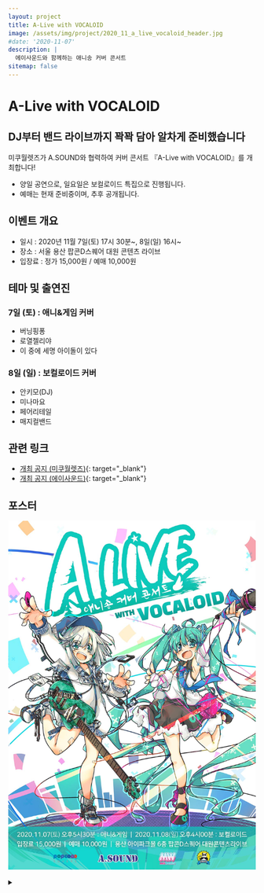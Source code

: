 ```yaml
---
layout: project
title: A-Live with VOCALOID
image: /assets/img/project/2020_11_a_live_vocaloid_header.jpg
#date: '2020-11-07'
description: |
  에이사운드와 함께하는 애니송 커버 콘서트
sitemap: false
---
```


# A-Live with VOCALOID

## DJ부터 밴드 라이브까지 꽉꽉 담아 알차게 준비했습니다

미쿠월렛즈가 A.SOUND와 협력하여 커버 콘서트 『A-Live with VOCALOID』를 개최합니다!

* 양일 공연으로, 일요일은 보컬로이드 특집으로 진행됩니다.
* 예매는 현재 준비중이며, 추후 공개됩니다.

## 이벤트 개요
- 일시 : 2020년 11월 7일(토) 17시 30분~, 8일(일) 16시~
- 장소 : 서울 용산 팝콘D스퀘어 대원 콘텐츠 라이브
- 입장료 : 정가 15,000원 / 예매 10,000원

## 테마 및 출연진
### 7일 (토) : 애니&게임 커버
- 버닝핑퐁
- 로열젤리야
- 이 중에 세명 아이돌이 있다

### 8일 (일) : 보컬로이드 커버
- 안키모(DJ)
- 미나마요
- 페어리테일
- 매지컬밴드

## 관련 링크
- [개최 공지 (미쿠월렛즈)](https://twitter.com/MikuWallets/status/1313053538377900033){: target="_blank"}
- [개최 공지 (에이사운드)](https://cafe.naver.com/anisound/252102){: target="_blank"}

## 포스터

![poster](/assets/img/project/2020_11_a_live_vocaloid_poster.jpg)

<details>
<summary data-closed="더보기" data-open="접기"></summary>
<!-- 스타일 적용시 div 래핑 -->
<div markdown="1" style="padding: 15px 0">

![poster_1st](/assets/img/project/2020_11_a_live_vocaloid_poster_1.jpg){: loading="lazy"}

![poster_2nd](/assets/img/project/2020_11_a_live_vocaloid_poster_2.jpg){: loading="lazy"}

</div>
</details>
